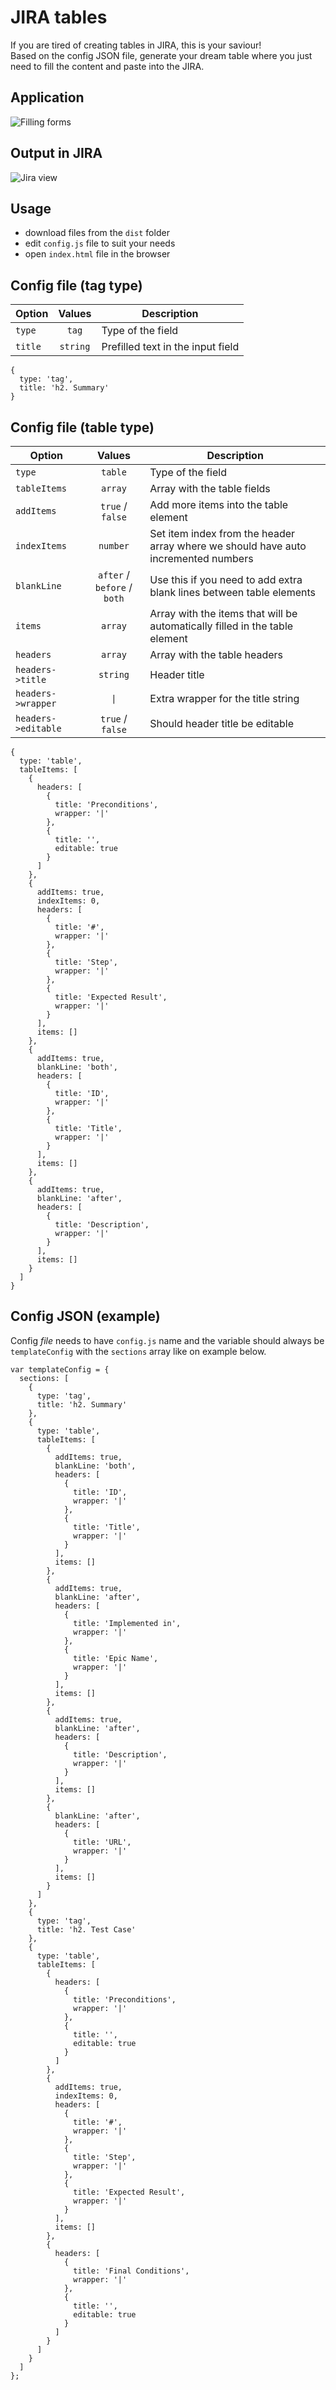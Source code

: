 # JIRA tables

If you are tired of creating tables in JIRA, this is your saviour!<br>
Based on the config JSON file, generate your dream table where you just need to fill the content and paste into the JIRA.

## Application
![](https://i.imgur.com/PuIJw3m.png "Filling forms")

## Output in JIRA
![](https://i.imgur.com/Lvr9z4n.png "Jira view")

## Usage
* download files from the ```dist``` folder
* edit ```config.js``` file to suit your needs
* open ```index.html``` file in the browser

## Config file (tag type)

| Option            | Values        | Description                      |
| ----------------- |:-------------:| -------------------------------- |
| ```type```        | ```tag```     |  Type of the field |
| ```title```       | ```string```  | Prefilled text in the input field |

```
{
  type: 'tag',
  title: 'h2. Summary'
}
```

## Config file (table type)

| Option                      | Values                  | Description    |
| --------------------------- |:-----------------------:| -------------- |
| ```type```            | ```table```  |  Type of the field |
| ```tableItems```      | ```array```  | Array with the table fields |
| ```addItems```        | ```true``` / ```false``` | Add more items into the table element |
| ```indexItems```      | ```number``` | Set item index from the header array where we should have auto incremented numbers |
| ```blankLine```       | ```after``` / ```before``` / ```both``` | Use this if you need to add extra blank lines between table elements |
| ```items```           | ```array```  | Array with the items that will be automatically filled in the table element |
| ```headers```         | ```array```  | Array with the table headers |
| ```headers->title```  | ```string```  | Header title |
| ```headers->wrapper```| ```\|```  | Extra wrapper for the title string |
| ```headers->editable```| ```true``` / ```false```  | Should header title be editable |

```
{
  type: 'table',
  tableItems: [
    {
      headers: [
        {
          title: 'Preconditions',
          wrapper: '|'
        },
        {
          title: '',
          editable: true
        }
      ]
    },
    {
      addItems: true,
      indexItems: 0,
      headers: [
        {
          title: '#',
          wrapper: '|'
        },
        {
          title: 'Step',
          wrapper: '|'
        },
        {
          title: 'Expected Result',
          wrapper: '|'
        }
      ],
      items: []
    },
    {
      addItems: true,
      blankLine: 'both',
      headers: [
        {
          title: 'ID',
          wrapper: '|'
        },
        {
          title: 'Title',
          wrapper: '|'
        }
      ],
      items: []
    },
    {
      addItems: true,
      blankLine: 'after',
      headers: [
        {
          title: 'Description',
          wrapper: '|'
        }
      ],
      items: []
    }
  ]
}
```

## Config JSON (example)

Config *file* needs to have ```config.js``` name and the variable should always be ```templateConfig``` with the ```sections``` array like on example below.

```
var templateConfig = {
  sections: [
    {
      type: 'tag',
      title: 'h2. Summary'
    },
    {
      type: 'table',
      tableItems: [
        {
          addItems: true,
          blankLine: 'both',
          headers: [
            {
              title: 'ID',
              wrapper: '|'
            },
            {
              title: 'Title',
              wrapper: '|'
            }
          ],
          items: []
        },
        {
          addItems: true,
          blankLine: 'after',
          headers: [
            {
              title: 'Implemented in',
              wrapper: '|'
            },
            {
              title: 'Epic Name',
              wrapper: '|'
            }
          ],
          items: []
        },
        {
          addItems: true,
          blankLine: 'after',
          headers: [
            {
              title: 'Description',
              wrapper: '|'
            }
          ],
          items: []
        },
        {
          blankLine: 'after',
          headers: [
            {
              title: 'URL',
              wrapper: '|'
            }
          ],
          items: []
        }
      ]
    },
    {
      type: 'tag',
      title: 'h2. Test Case'
    },
    {
      type: 'table',
      tableItems: [
        {
          headers: [
            {
              title: 'Preconditions',
              wrapper: '|'
            },
            {
              title: '',
              editable: true
            }
          ]
        },
        {
          addItems: true,
          indexItems: 0,
          headers: [
            {
              title: '#',
              wrapper: '|'
            },
            {
              title: 'Step',
              wrapper: '|'
            },
            {
              title: 'Expected Result',
              wrapper: '|'
            }
          ],
          items: []
        },
        {
          headers: [
            {
              title: 'Final Conditions',
              wrapper: '|'
            },
            {
              title: '',
              editable: true
            }
          ]
        }
      ]
    }
  ]
};

```

